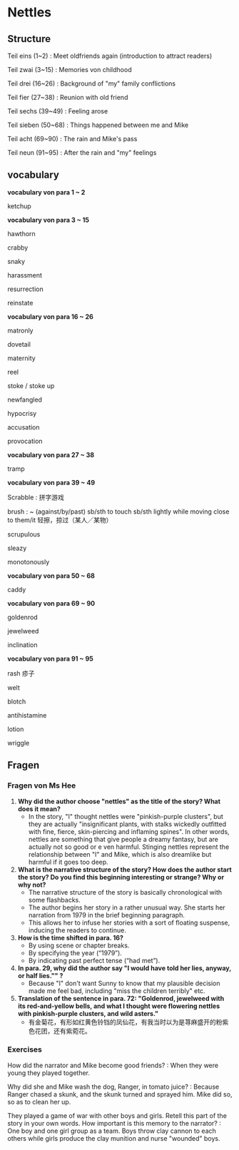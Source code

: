 # Nettles

## Structure

Teil eins (1~2)
: Meet oldfriends again (introduction to attract readers)

Teil zwai (3~15)
: Memories von childhood

Teil drei (16~26)
: Background of "my" family conflictions

Teil fier (27~38)
: Reunion with old friend

Teil sechs (39~49)
: Feeling arose

Teil sieben (50~68)
: Things happened between me and Mike

Teil acht (69~90)
: The rain and Mike's pass

Teil neun (91~95)
: After the rain and "my" feelings

## vocabulary

**vocabulary von para 1 ~ 2**

ketchup


**vocabulary von para 3 ~ 15**

hawthorn

crabby

snaky

harassment

resurrection

reinstate


**vocabulary von para 16 ~ 26**

matronly

dovetail

maternity

reel

stoke / stoke up

newfangled

hypocrisy

accusation

provocation


**vocabulary von para 27 ~ 38**

tramp


**vocabulary von para 39 ~ 49**

Scrabble
: 拼字游戏

brush
: ~ (against/by/past) sb/sth to touch sb/sth lightly while moving close to them/it 轻擦，掠过（某人╱某物）

scrupulous

sleazy

monotonously


**vocabulary von para 50 ~ 68**

caddy


**vocabulary von para 69 ~ 90**

goldenrod

jewelweed

inclination


**vocabulary von para 91 ~ 95**

rash 疹子

welt

blotch

antihistamine

lotion

wriggle

## Fragen

### Fragen von Ms Hee

1. __Why did the author choose "nettles" as the title of the story? What does it mean?__
   - In the story, "I" thought nettles were "pinkish-purple clusters", but they are actually "insignificant plants, with stalks wickedly outfitted with fine, fierce, skin-piercing and inflaming spines". In other words, nettles are something that give people a dreamy fantasy, but are actually not so good or e ven harmful. Stinging nettles represent the relationship between "I" and Mike, which is also dreamlike but harmful if it goes too deep.
2. __What is the narrative structure of the story? How does the author start the story? Do you find this beginning interesting or strange? Why or why not?__
   - The narrative structure of the story is basically chronological with some flashbacks.
   - The author begins her story in a rather unusual way. She starts her narration from 1979 in the brief beginning paragraph.
   - This allows her to infuse her stories with a sort of floating suspense, inducing the readers to continue.
3. __How is the time shifted in para. 16?__
   - By using scene or chapter breaks.
   - By specifying the year (“1979”).
   - By indicating past perfect tense (“had met”).
4. __In para. 29, why did the author say "I would have told her lies, anyway, or half lies."" ?__
   - Because "I" don't want Sunny to know that my plausible decision made me feel bad, including "miss the children terribly" etc.
5. __Translation of the sentence in para. 72: "Goldenrod, jewelweed with its red-and-yellow bells, and what I thought were flowering nettles with pinkish-purple clusters, and wild asters."__
   - 有金菊花，有形如红黄色铃铛的凤仙花，有我当时以为是荨麻盛开的粉紫色花团，还有紫菀花。

### Exercises

How did the narrator and Mike become good friends?
: When they were young they played together.

Why did she and Mike wash the dog, Ranger, in tomato juice? 
: Because Ranger chased a skunk, and the skunk turned and sprayed him. Mike did so, so as to clean her up.

They played a game of war with other boys and girls. Retell this part of the story in your own words. How important is this memory to the narrator?
: One boy and one girl group as a team. Boys throw clay cannon to each others while girls produce the clay munition and nurse "wounded" boys.
